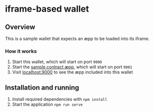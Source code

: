 # iframe-based wallet

## Overview
This is a sample wallet that expects an æpp to be loaded into its iframe.

### How it works
1. Start this wallet, which will start on port `9000`
2. Start the [sample contract æpp](../aepp), which will start on port `9001`
3. Visit [localhost:9000](http://localhost:9000) to see the æpp included into this wallet

## Installation and running
1. Install required dependencies with `npm install`
1. Start the application `npm run serve`
